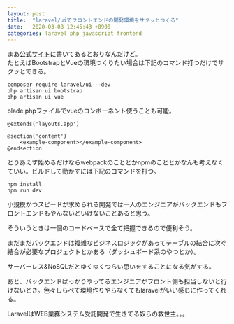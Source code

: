 ```yaml
---
layout: post
title:  "laravel/uiでフロントエンドの開発環境をサクッとつくる"
date:   2020-03-08 12:45:43 +0900
categories: laravel php javascript frontend
---
```


まあ[公式サイト](https://readouble.com/laravel/6.x/ja/frontend.html)に書いてあるとおりなんだけど。  
たとえばBootstrapとVueの環境つくりたい場合は下記のコマンド打つだけでサクッとできる。

```
composer require laravel/ui --dev
php artisan ui bootstrap
php artisan ui vue
```

blade.phpファイルでvueのコンポーネント使うことも可能。

```
@extends('layouts.app')

@section('content')
    <example-component></example-component>
@endsection
```

とりあえず始めるだけならwebpackのこととかnpmのこととかなんも考えなくていい。ビルドして動かすには下記のコマンドを打つ。

```
npm install
npm run dev
```

小規模かつスピードが求められる開発では一人のエンジニアがバックエンドもフロントエンドもやんないといけないことあると思う。

そういうときは一個のコードベースで全て把握できるので便利そう。  

まだまだバックエンドは複雑なビジネスロジックがあってテーブルの結合に次ぐ結合が必要なプロジェクトとかある（ダッシュボード系のやつとか）。  

サーバーレス&NoSQLだとゆくゆくつらい思いをすることになる気がする。

あと、バックエンドばっかりやってるエンジニアがフロント側も担当しないと行けないとき。色々しらべて環境作りやらなくてもlaravelがいい感じに作ってくれる。

LaravelはWEB業務システム受託開発で生きてる奴らの救世主。。。


